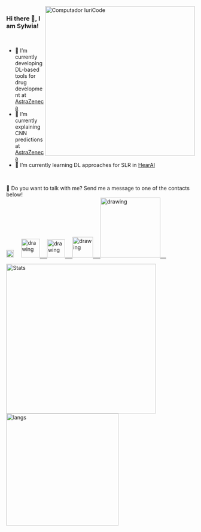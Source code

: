 <img src="https://raw.githubusercontent.com/MicaelliMedeiros/micaellimedeiros/master/image/computer-illustration.png" min-width="400px" max-width="400px" width="400px" align="right" alt="Computador IuriCode">

### Hi there 👋, I am Sylwia!
<br>

- 🔭 I’m currently developing DL-based tools for drug development at [AstraZeneca](https://www.astrazeneca.com/)
- 👯 I’m currently explaining CNN predictions at [AstraZeneca](https://www.astrazeneca.com/)
- 🌱 I’m currently learning DL approaches for SLR in [HearAI](https://www.hearai.pl/)

<br>
</p>

<p align="left">
💌  Do you want to talk with me? Send me a message to one of the contacts below! 
<br>

<a href="https://majsylw.netlify.app/" alt="website">
<img src='https://img.shields.io/badge/-majsylw.netlify.app-green' alt='website' height='20' /></a>&nbsp;&nbsp;&nbsp;&nbsp;
<a href="https://orcid.org/0000-0001-7576-7167"><img src="https://orcid.org/assets/vectors/orcid.logo.icon.svg" alt="drawing" width="50"/>&nbsp;&nbsp;&nbsp;&nbsp;
<a href="https://www.researchgate.net/profile/Sylwia-Majchrowska"><img src="https://svgshare.com/i/9pP.svg" alt="drawing" width="48"/>&nbsp;&nbsp;&nbsp;&nbsp;
<a href="mailto:sylwia.majchrowska@pwr.edu.pl"><img src="https://upload.wikimedia.org/wikipedia/commons/8/8c/Gmail_Icon_%282013-2020%29.svg" alt="drawing" width="55"/>&nbsp;&nbsp;&nbsp;&nbsp;
<a href="https://www.linkedin.com/in/sylwia-majchrowska"><img src="https://res.cloudinary.com/importdata/image/upload/v1595012354/linkedin_t9qiwy.png" alt="drawing" width="160"/>&nbsp;&nbsp;&nbsp;&nbsp;

<!--
<a href="https://majsylw.netlify.app/" alt="website">
<img src='https://img.shields.io/badge/-majsylw.netlify.app-green' alt='website' height='20' /></a>

<a href="mailto:sylwia.majchrowska@pwr.edu.pl" alt="email">
<img src="https://img.shields.io/badge/-sylwia.majchrowska(at)ai.se-e34c41?style=flat-square&labelColor=e34c41&logo=gmail&logoColor=white&link=sylwia.majchrowska@ai.se" /></a>

<a href="https://www.linkedin.com/in/sylwia-majchrowska" alt="Linkedin">
<img src="https://img.shields.io/badge/-Sylwia%20Majchrowska-blue?style=flat-square&logo=Linkedin&logoColor=white&link=https://www.linkedin.com/in/sylwia-majchrowska" /></a>
</p>
-->

<img src="https://github-readme-stats.vercel.app/api?username=majsylw&show_icons=true&count_private=true" min-width="400px" max-width="400px" width="400px" align="middle" alt="Stats"> <img src="https://github-readme-stats.vercel.app/api/top-langs/?username=majsylw" min-width="400px" max-width="300px" width="300px" align="middle" alt="langs">


<!--
**majsylw/majsylw** is a ✨ _special_ ✨ repository because its `README.md` (this file) appears on your GitHub profile.

Here are some ideas to get you started:

- 🔭 I’m currently working on ...
- 🌱 I’m currently learning ...
- 👯 I’m looking to collaborate on ...
- 🤔 I’m looking for help with ...
- 💬 Ask me about ...
- 📫 How to reach me: ...
- 😄 Pronouns: ...
- ⚡ Fun fact: ...
-->
